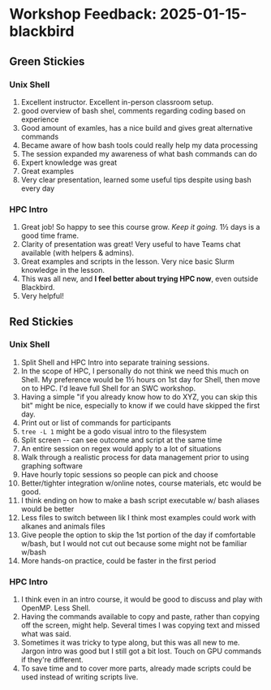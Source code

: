 # Workshop Feedback: 2025-01-15-blackbird

## Green Stickies

### Unix Shell

1. Excellent instructor. Excellent in-person classroom setup.
2. good overview of bash shel, comments regarding coding based on experience
3. Good amount of examles, has a nice build and gives great alternative commands
4. Became aware of how bash tools could really help my data processing
5. The session expanded my awareness of what bash commands can do
6. Expert knowledge was great
7. Great examples
8. Very clear presentation, learned some useful tips despite using bash every day

### HPC Intro

1. Great job! So happy to see this course grow. _Keep it going._ 1½ days is a
   good time frame.
2. Clarity of presentation was great! Very useful to have Teams chat available
   (with helpers & admins).
3. Great examples and scripts in the lesson. Very nice basic Slurm knowledge in
   the lesson.
4. This was all new, and __I feel better about trying HPC now__, even outside
   Blackbird.
5. Very helpful!

## Red Stickies

### Unix Shell

1. Split Shell and HPC Intro into separate training sessions.
2. In the scope of HPC, I personally do not think we need this much on Shell.
   My preference would be 1½ hours on 1st day for Shell, then move on to
   HPC. I'd leave full Shell for an SWC workshop.
3. Having a simple "if you already know how to do XYZ, you can skip this bit"
   might be nice, especially to know if we could have skipped the first day.
4. Print out or list of commands for participants
5. `tree -L 1` might be a godo visual intro to the filesystem
6. Split screen -- can see outcome and script at the same time
7. An entire session on regex would apply to a lot of situations
8. Walk through a realistic process for data management prior to using graphing software
9. Have hourly topic sessions so people can pick and choose
10. Better/tighter integration w/online notes, course materials, etc would be good.
11. I think ending on how to make a bash script executable w/ bash aliases would be better
12. Less files to switch between lik I think most examples could work with alkanes and animals files
13. Give people the option to skip the 1st portion of the day if comfortable w/bash, but I would not cut out because some might not be familiar w/bash
14. More hands-on practice, could be faster in the first period

### HPC Intro

1. I think even in an intro course, it would be good to discuss and play with
   OpenMP. Less Shell.
2. Having the commands available to copy and paste, rather than copying off the
   screen, might help. Several times I was copying text and missed what was
   said.
3. Sometimes it was tricky to type along, but this was all new to me. Jargon
   intro was good but I still got a bit lost. Touch on GPU commands if they're
   different.
4. To save time and to cover more parts, already made scripts could be used
   instead of writing scripts live.
